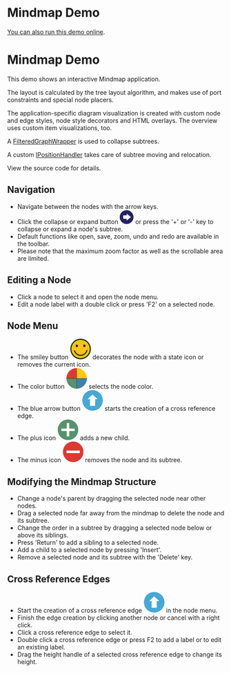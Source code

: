 <!--
 //////////////////////////////////////////////////////////////////////////////
 // @license
 // This file is part of yFiles for HTML 2.5.0.3.
 // Use is subject to license terms.
 //
 // Copyright (c) 2000-2023 by yWorks GmbH, Vor dem Kreuzberg 28,
 // 72070 Tuebingen, Germany. All rights reserved.
 //
 //////////////////////////////////////////////////////////////////////////////
-->
# Mindmap Demo

[You can also run this demo online](https://live.yworks.com/demos/complete/mindmap/index.html).

# Mindmap Demo

This demo shows an interactive Mindmap application.

The layout is calculated by the tree layout algorithm, and makes use of port constraints and special node placers.

The application-specific diagram visualization is created with custom node and edge styles, node style decorators and HTML overlays. The overview uses custom item visualizations, too.

A [FilteredGraphWrapper](https://docs.yworks.com/yfileshtml/#/api/FilteredGraphWrapper) is used to collapse subtrees.

A custom [IPositionHandler](https://docs.yworks.com/yfileshtml/#/api/IPositionHandler) takes care of subtree moving and relocation.

View the source code for details.

## Navigation

- Navigate between the nodes with the arrow keys.
- Click the collapse or expand button ![](resources/arrowRight.svg) or press the '+' or '-' key to collapse or expand a node's subtree.
- Default functions like open, save, zoom, undo and redo are available in the toolbar.
- Please note that the maximum zoom factor as well as the scrollable area are limited.

## Editing a Node

- Click a node to select it and open the node menu.
- Edit a node label with a double click or press 'F2' on a selected node.

## Node Menu

- The smiley button ![](resources/smiley-happy-24.svg) decorates the node with a state icon or removes the current icon.
- The color button ![](resources/colors-24.svg) selects the node color.
- The blue arrow button ![](resources/crossref-24.svg) starts the creation of a cross reference edge.
- The plus icon ![](resources/plus-24.svg) adds a new child.
- The minus icon ![](resources/minus-24.svg) removes the node and its subtree.

## Modifying the Mindmap Structure

- Change a node's parent by dragging the selected node near other nodes.
- Drag a selected node far away from the mindmap to delete the node and its subtree.
- Change the order in a subtree by dragging a selected node below or above its siblings.
- Press 'Return' to add a sibling to a selected node.
- Add a child to a selected node by pressing 'Insert'.
- Remove a selected node and its subtree with the 'Delete' key.

## Cross Reference Edges

- Start the creation of a cross reference edge ![](resources/crossref-24.svg) in the node menu.
- Finish the edge creation by clicking another node or cancel with a right click.
- Click a cross reference edge to select it.
- Double click a cross reference edge or press F2 to add a label or to edit an existing label.
- Drag the height handle of a selected cross reference edge to change its height.
